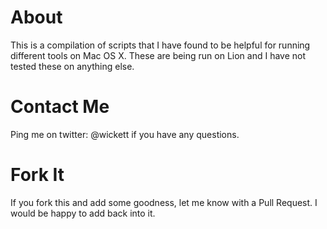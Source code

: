 About
=====

This is a compilation of scripts that I have found to be helpful for running different tools on Mac OS X.   These are being run on Lion and I have not tested these on anything else.

Contact Me
==========

Ping me on twitter: @wickett if you have any questions.

Fork It
=======

If you fork this and add some goodness, let me know with a Pull Request.  I would be happy to add back into it.
